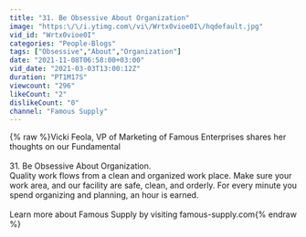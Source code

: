 ```yaml
---
title: "31. Be Obsessive About Organization"
image: "https:\/\/i.ytimg.com\/vi\/Wrtx0vioe0I\/hqdefault.jpg"
vid_id: "Wrtx0vioe0I"
categories: "People-Blogs"
tags: ["Obsessive","About","Organization"]
date: "2021-11-08T06:58:00+03:00"
vid_date: "2021-03-03T13:00:12Z"
duration: "PT1M17S"
viewcount: "296"
likeCount: "2"
dislikeCount: "0"
channel: "Famous Supply"
---
```

{% raw %}Vicki Feola, VP of Marketing of Famous Enterprises shares her thoughts on our Fundamental<br /><br />31. Be Obsessive About Organization.<br />Quality work flows from a clean and organized work place. Make sure your work area, and our facility are safe, clean, and orderly. For every minute you spend organizing and planning, an hour is earned.<br /><br />Learn more about Famous Supply by visiting famous-supply.com{% endraw %}
